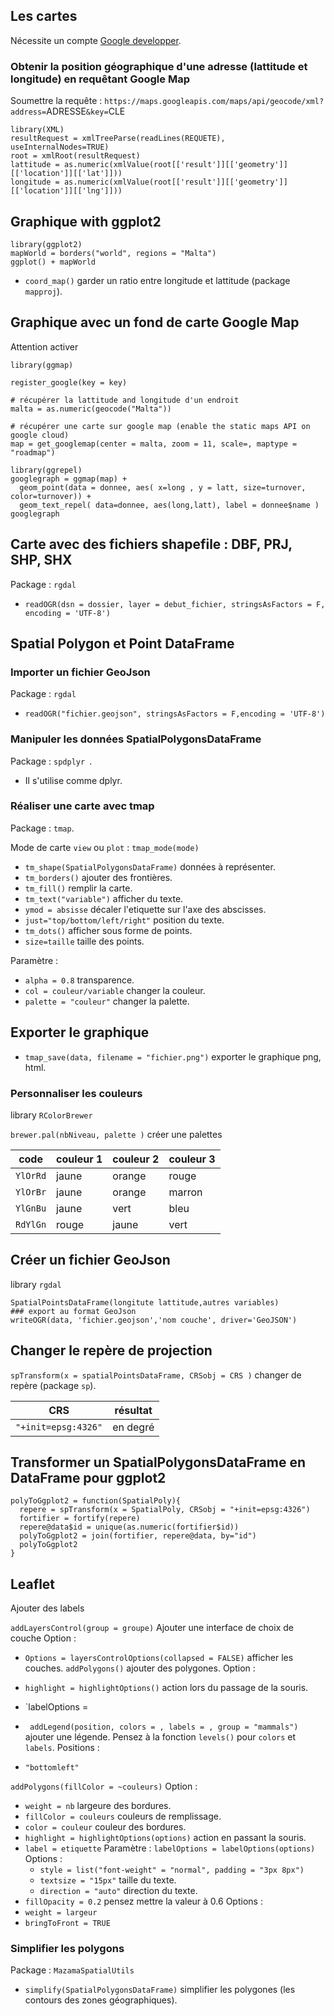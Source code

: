 ## Les cartes
 
 Nécessite un compte [Google developper](https://console.developers.google.com).
 
### Obtenir la position géographique d'une adresse (lattitude et longitude) en requêtant Google Map
 
Soumettre la requête : `https://maps.googleapis.com/maps/api/geocode/xml?address=`ADRESSE`&key=`CLE

```
library(XML)
resultRequest = xmlTreeParse(readLines(REQUETE), useInternalNodes=TRUE)
root = xmlRoot(resultRequest)
lattitude = as.numeric(xmlValue(root[['result']][['geometry']][['location']][['lat']]))
longitude = as.numeric(xmlValue(root[['result']][['geometry']][['location']][['lng']]))
```

## Graphique with ggplot2

```
library(ggplot2)
mapWorld = borders("world", regions = "Malta")
ggplot() + mapWorld
```

* `coord_map()` garder un ratio entre longitude et lattitude (package `mapproj`).

## Graphique avec un fond de carte Google Map

Attention activer 

```
library(ggmap)

register_google(key = key)

# récupérer la lattitude and longitude d'un endroit
malta = as.numeric(geocode("Malta"))

# récupérer une carte sur google map (enable the static maps API on google cloud)
map = get_googlemap(center = malta, zoom = 11, scale=, maptype = "roadmap")

library(ggrepel)
googlegraph = ggmap(map) +
  geom_point(data = donnee, aes( x=long , y = latt, size=turnover, color=turnover)) + 
  geom_text_repel( data=donnee, aes(long,latt), label = donnee$name )
googlegraph
```
## Carte avec des fichiers shapefile : DBF, PRJ, SHP, SHX

Package : `rgdal`

* `readOGR(dsn = dossier, layer = debut_fichier, stringsAsFactors = F, encoding = 'UTF-8')`

## Spatial Polygon et Point DataFrame

### Importer un fichier GeoJson

Package : `rgdal`

* `readOGR("fichier.geojson", stringsAsFactors = F,encoding = 'UTF-8')`

### Manipuler les données SpatialPolygonsDataFrame

Package : `spdplyr `.

* Il s'utilise comme dplyr.

### Réaliser une carte avec tmap

Package : `tmap`.

Mode de carte `view` ou `plot` : `tmap_mode(mode)`

* `tm_shape(SpatialPolygonsDataFrame)` données à représenter.
* `tm_borders()` ajouter des frontières.
* `tm_fill()` remplir la carte.
* `tm_text("variable")` afficher du texte.
 * `ymod = absisse` décaler l'etiquette sur l'axe des abscisses.
 * `just="top/bottom/left/right"` position du texte. 
* `tm_dots()` afficher sous forme de points.
 * `size=taille` taille des points.

Paramètre :
* `alpha = 0.8` transparence.
* `col = couleur/variable` changer la couleur.
* `palette = "couleur"` changer la palette.

## Exporter le graphique

* `tmap_save(data, filename = "fichier.png")` exporter le graphique png, html.

### Personnaliser les couleurs

library `RColorBrewer`

`brewer.pal(nbNiveau, palette )` créer une palettes 

| code | couleur 1 | couleur 2 | couleur 3 |
|---|---|---|---|
| `YlOrRd` | jaune | orange | rouge |
| `YlOrBr` | jaune | orange | marron |
| `YlGnBu` | jaune | vert | bleu |
| `RdYlGn` | rouge | jaune | vert |

## Créer un fichier GeoJson

library `rgdal`

```
SpatialPointsDataFrame(longitute lattitude,autres variables)
### export au format GeoJson
writeOGR(data, 'fichier.geojson','nom couche', driver='GeoJSON')
```

## Changer le repère de projection

`spTransform(x = spatialPointsDataFrame, CRSobj = CRS )` changer de repère (package `sp`).

| CRS | résultat |
|---|---|
| `"+init=epsg:4326"` | en degré |

## Transformer un SpatialPolygonsDataFrame en DataFrame pour ggplot2

```
polyToGgplot2 = function(SpatialPoly){
  repere = spTransform(x = SpatialPoly, CRSobj = "+init=epsg:4326")
  fortifier = fortify(repere)
  repere@data$id = unique(as.numeric(fortifier$id))
  polyToGgplot2 = join(fortifier, repere@data, by="id")
  polyToGgplot2
}
```

## Leaflet

Ajouter des labels

`addLayersControl(group = groupe)` Ajouter une interface de choix de couche
Option :
 * `Options = layersControlOptions(collapsed = FALSE)` afficher les couches.
`addPolygons()` ajouter des polygones.
Option : 
 * `highlight = highlightOptions()` action lors du passage de la souris.
 * `labelOptions =

* ` addLegend(position, colors = , labels = , group = "mammals")` ajouter une légende. Pensez à la fonction `levels()` pour `colors` et `labels`.
Positions : 
* `"bottomleft"`

`addPolygons(fillColor = ~couleurs)`
 Option : 
  * `weight = nb` largeure des bordures.
  * `fillColor = couleurs` couleurs de remplissage.
  * `color = couleur` couleur des bordures.
  * `highlight = highlightOptions(options)` action en passant la souris.  
  * `label = etiquette`
   Paramètre : `labelOptions = labelOptions(options)`
   Options :
    * `style = list("font-weight" = "normal", padding = "3px 8px")`
    * `textsize = "15px"` taille du texte.
    * `direction = "auto"` direction du texte.
  * `fillOpacity = 0.2` pensez mettre la valeur à 0.6 
  Options :
   * `weight = largeur`
   * `bringToFront = TRUE`

### Simplifier les polygons

Package : `MazamaSpatialUtils`

* `simplify(SpatialPolygonsDataFrame)` simplifier les polygones (les contours des zones géographiques).
